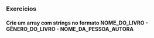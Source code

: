 ### Exercícios

#### Crie um array com strings no formato NOME_DO_LIVRO - GÊNERO_DO_LIVRO - NOME_DA_PESSOA_AUTORA
